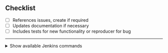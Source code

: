<!--
Thank you for opening a pull request!  Here are some tips on creating
a well formatted contribution.

Please give your pull request a title like "[component]: [short description]"

This is the format for commit messages:

"""
[component]: [short description]

[A longer multiline description]

Fixes: [issue id or URL on https://github.com/aquarist-labs/aquarium/issues, create one if necessary]
Signed-off-by: [Your Name] <[your email]>
"""

The component is the short name of a major module or subsystem, something 
like "tools", "gravel", "glass", "doc", etc.

For more examples, simply use "git log" and look at some historical commits.

This was just a quick overview.  More information for contributors is available here:
https://github.com/aquarist-labs/aquarium/blob/main/CONTRIBUTING.md

-->

## Checklist
- [ ] References issues, create if required
- [ ] Updates documentation if necessary
- [ ] Includes tests for new functionality or reproducer for bug

---

<details>
<summary>Show available Jenkins commands</summary>

- `jenkins test tumbleweed`
- `jenkins run tumbleweed`
- `jenkins test leap`
- `jenkins run leap`

</details>
